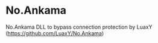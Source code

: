 # No.Ankama
No.Ankama DLL to bypass connection protection by LuaxY (https://github.com/LuaxY/No.Ankama)
